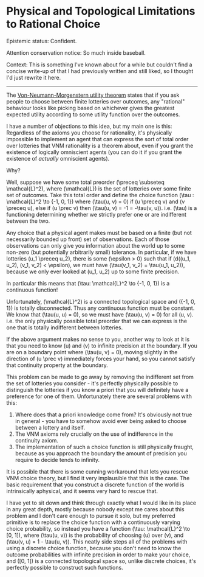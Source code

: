 # Physical and Topological Limitations to Rational Choice

Epistemic status: Confident.

Attention conservation notice: So much inside baseball.

Context: This is something I've known about for a while but couldn't find a concise write-up of that I had previously written and still liked,
so I thought I'd just rewrite it here.

-----


The [Von-Neumann-Morgenstern utility theorem](https://en.wikipedia.org/wiki/Von_Neumann%E2%80%93Morgenstern_utility_theorem) states that if you ask people to choose between finite lotteries over outcomes,
any "rational" behaviour looks like picking based on whichever gives the greatest expected utility according to some utility function over the outcomes.

I have a number of objections to this idea,
but my main one is this:
Regardless of the axioms you choose for rationality,
it's physically impossible to implement an agent that can express the sort of total order over lotteries that VNM rationality is a theorem about,
even if you grant the existence of logically omniscient agents (you can do it if you grant the existence of *actually* omniscient agents).

Why?

Well, suppose we have some total preorder \(\preceq \subseteq \mathcal{L}^2\), where \(\mathcal{L}\) is the set of lotteries over some finite set of outcomes.
Take this total order and define the choice function \(\tau : \mathcal{L}^2 \to \{-1, 0, 1\}\) where \(\tau(u, v) = 0\) if \(u \preceq v\) and \(v \preceq u\),
else if \(u \prec v\) then \(\tau(u, v) = -1 = -\tau(v, u)\). i.e. \(\tau\) is a functioning determining whether we strictly prefer one or are indifferent between the two.

Any choice that a physical agent makes must be based on a finite (but not necessarily bounded up front) set of observations.
Each of those observations can only give you information about the world up to some non-zero (but potentially arbitrarily small) tolerance.
In particular, if we have lotteries \(u_1 \preceq u_2\), there is some \(\epsilon > 0\) such that if \(d((u_1, u_2), (v_1, v_2) < \epsilon\),
we must have \(\tau(v_1, v_2) = \tau(u_1, u_2)\), because we only ever looked at \(u_1, u_2\) up to some finite precision.

In particular this means that \(\tau: \mathcal{L}^2 \to \{-1, 0, 1\}\) is a continuous function!

Unfortunately, \(\mathcal{L}^2\) is a connected topological space and \(\{-1, 0, 1\}\) is totally disconnected.
Thus any continuous function must be constant. We know that \(\tau(u, u) = 0\), so we must have \(\tau(u, v) = 0\) for all \(u, v\).
i.e. the only physically possible total preorder that we can express is the one that is totally indifferent between lotteries.

If the above argument makes no sense to you, another way to look at it is that you need to know \(u\) and \(v\) to infinite precision at the boundary.
If you are on a boundary point where \(\tau(u, v) = 0\), moving slightly in the direction of \(u \prec v\) immediately forces your hand,
so you cannot satisfy that continuity property at the boundary.

This problem can be made to go away by removing the indifferent set from the set of lotteries you consider - it's perfectly physically possible to distinguish the lotteries if you know a priori that you will definitely have a preference for one of them.
Unfortunately there are several problems with this:

1. Where does that a priori knowledge come from? It's obviously not true in general - you have to somehow avoid ever being asked to choose between a lottery and itself.
2. The VNM axioms rely crucially on the use of indifference in the continuity axiom.
3. The implementation of such a choice function is still physically fraught, because as you approach the boundary the amount of precision you require to decide tends to infinity.

It is possible that there is some cunning workaround that lets you rescue VNM choice theory, but I find it very implausible that this is the case.
The basic requirement that you construct a discrete function of the world is intrinsically aphysical, and it seems very hard to rescue that.

I have yet to sit down and think through exactly what I would like in its place in any great depth, mostly because nobody except me cares about this problem and I don't care enough to pursue it solo,
but my preferred primitive is to replace the choice function with a continuously varying choice probability, so instead you have a function  \(\tau: \mathcal{L}^2 \to [0, 1]\), where \(\tau(u, v)\) is the probability of choosing \(u\) over \(v\),
and \(\tau(v, u) = 1 - \tau(u, v)\).
This neatly side steps all of the problems with using a discrete choice function, because you don't need to know the outcome probabilities with infinite precision in order to make your choice, and \([0, 1]\) is a connected topological space so, unlike discrete choices, it's perfectly possible to construct such functions.
